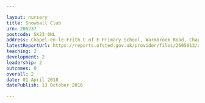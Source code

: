 ```yaml
---

layout: nursery
title: Snowball Club
urn: 206237
postcode: SK23 0NL
address: Chapel-en-le-Frith C of E Primary School, Warmbrook Road, Chapel-en-le-Frith, HIGH PEAK, Derbyshire, SK23 0NL
latestReportUrl: https://reports.ofsted.gov.uk/provider/files/2605013/urn/206237.pdf
teaching: 2
development: 2
leadership: 2
outcomes: 0
overall: 2
date: 01 April 2018 
datePublish: 13 October 2016

---
```

